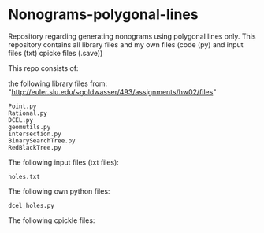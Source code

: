 # Nonograms-polygonal-lines
Repository regarding generating nonograms using polygonal lines only. This repository contains all library files and my own files (code (py) and input files (txt) cpicke files (.save))

This repo consists of:

 the following library files from: "http://euler.slu.edu/~goldwasser/493/assignments/hw02/files"

	Point.py
	Rational.py
	DCEL.py
	geomutils.py
	intersection.py
	BinarySearchTree.py
	RedBlackTree.py
	
 The following input files (txt files):

	holes.txt

The following own python files:

	dcel_holes.py

The following cpickle files:
	